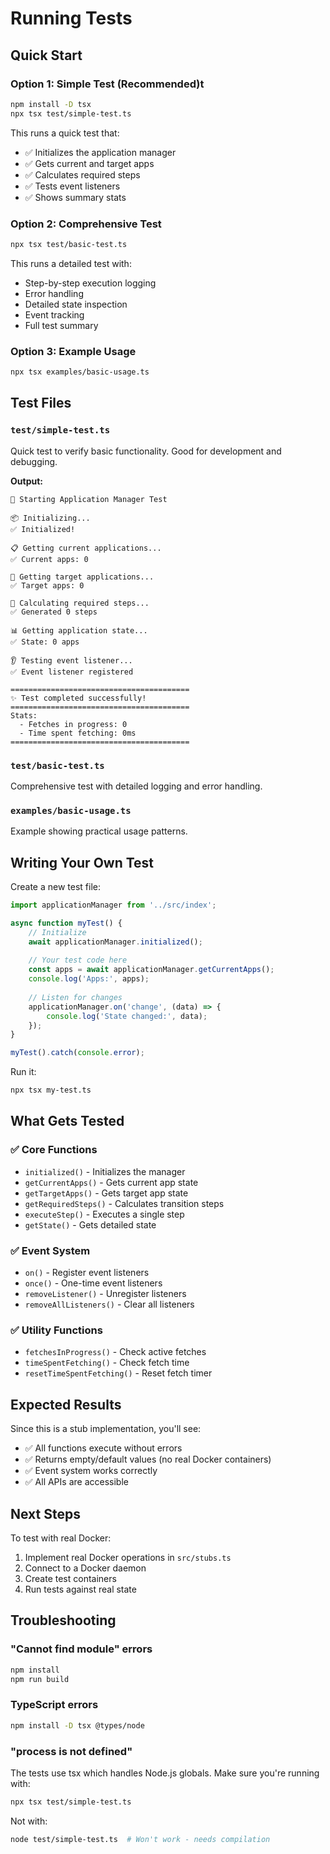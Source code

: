 ﻿# Running Tests

## Quick Start

### Option 1: Simple Test (Recommended)t

```bash
npm install -D tsx
npx tsx test/simple-test.ts
```

This runs a quick test that:
- ✅ Initializes the application manager
- ✅ Gets current and target apps
- ✅ Calculates required steps
- ✅ Tests event listeners
- ✅ Shows summary stats

### Option 2: Comprehensive Test

```bash
npx tsx test/basic-test.ts
```

This runs a detailed test with:
- Step-by-step execution logging
- Error handling
- Detailed state inspection
- Event tracking
- Full test summary

### Option 3: Example Usage

```bash
npx tsx examples/basic-usage.ts
```

## Test Files

### `test/simple-test.ts`
Quick test to verify basic functionality. Good for development and debugging.

**Output:**
```
🚀 Starting Application Manager Test

📦 Initializing...
✅ Initialized!

📋 Getting current applications...
✅ Current apps: 0

🎯 Getting target applications...
✅ Target apps: 0

🔄 Calculating required steps...
✅ Generated 0 steps

📊 Getting application state...
✅ State: 0 apps

👂 Testing event listener...
✅ Event listener registered

========================================
✨ Test completed successfully!
========================================
Stats:
  - Fetches in progress: 0
  - Time spent fetching: 0ms
========================================
```

### `test/basic-test.ts`
Comprehensive test with detailed logging and error handling.

### `examples/basic-usage.ts`
Example showing practical usage patterns.

## Writing Your Own Test

Create a new test file:

```typescript
import applicationManager from '../src/index';

async function myTest() {
    // Initialize
    await applicationManager.initialized();
    
    // Your test code here
    const apps = await applicationManager.getCurrentApps();
    console.log('Apps:', apps);
    
    // Listen for changes
    applicationManager.on('change', (data) => {
        console.log('State changed:', data);
    });
}

myTest().catch(console.error);
```

Run it:
```bash
npx tsx my-test.ts
```

## What Gets Tested

### ✅ Core Functions
- `initialized()` - Initializes the manager
- `getCurrentApps()` - Gets current app state
- `getTargetApps()` - Gets target app state
- `getRequiredSteps()` - Calculates transition steps
- `executeStep()` - Executes a single step
- `getState()` - Gets detailed state

### ✅ Event System
- `on()` - Register event listeners
- `once()` - One-time event listeners
- `removeListener()` - Unregister listeners
- `removeAllListeners()` - Clear all listeners

### ✅ Utility Functions
- `fetchesInProgress()` - Check active fetches
- `timeSpentFetching()` - Check fetch time
- `resetTimeSpentFetching()` - Reset fetch timer

## Expected Results

Since this is a stub implementation, you'll see:
- ✅ All functions execute without errors
- ✅ Returns empty/default values (no real Docker containers)
- ✅ Event system works correctly
- ✅ All APIs are accessible

## Next Steps

To test with real Docker:
1. Implement real Docker operations in `src/stubs.ts`
2. Connect to a Docker daemon
3. Create test containers
4. Run tests against real state

## Troubleshooting

### "Cannot find module" errors
```bash
npm install
npm run build
```

### TypeScript errors
```bash
npm install -D tsx @types/node
```

### "process is not defined"
The tests use tsx which handles Node.js globals. Make sure you're running with:
```bash
npx tsx test/simple-test.ts
```

Not with:
```bash
node test/simple-test.ts  # Won't work - needs compilation
```
